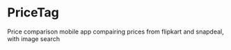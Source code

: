 # PriceTag
Price comparison mobile app compairing prices from flipkart and snapdeal, with image search
